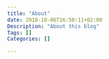 ```yaml
---
title: "About"
date: 2018-10-06T16:50:11+02:00
Description: "About this blog"
Tags: []
Categories: []

---
```


